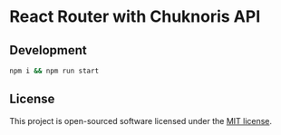 # React Router with Chuknoris API

## Development

```bash
npm i && npm run start
```

## License

This project is open-sourced software licensed under the [MIT license](http://opensource.org/licenses/MIT).
